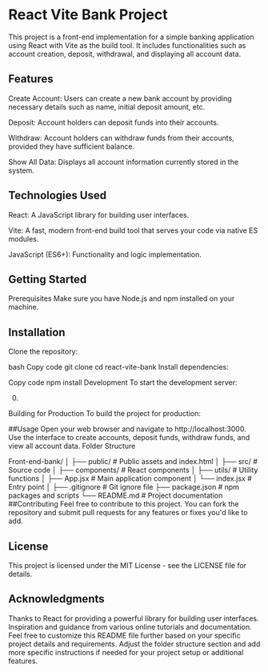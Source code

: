 
# React Vite Bank Project
This project is a front-end implementation for a simple banking application using React with Vite as the build tool. It includes functionalities such as account creation, deposit, withdrawal, and displaying all account data.

## Features
Create Account: Users can create a new bank account by providing necessary details such as name, initial deposit amount, etc.

Deposit: Account holders can deposit funds into their accounts.

Withdraw: Account holders can withdraw funds from their accounts, provided they have sufficient balance.

Show All Data: Displays all account information currently stored in the system.

## Technologies Used
React: A JavaScript library for building user interfaces.

Vite: A fast, modern front-end build tool that serves your code via native ES modules.

JavaScript (ES6+): Functionality and logic implementation.

## Getting Started
Prerequisites
Make sure you have Node.js and npm installed on your machine.

## Installation
Clone the repository:

bash
Copy code
git clone <repository-url>
cd react-vite-bank
Install dependencies:

Copy code
npm install
Development
To start the development server:

00.

Building for Production
To build the project for production:

##Usage
Open your web browser and navigate to http://localhost:3000.
Use the interface to create accounts, deposit funds, withdraw funds, and view all account data.
Folder Structure

Front-end-bank/
│
├── public/         # Public assets and index.html
│
├── src/            # Source code
│   ├── components/ # React components
│   ├── utils/      # Utility functions
│   ├── App.jsx     # Main application component
│   └── index.jsx   # Entry point
│
├── .gitignore      # Git ignore file
├── package.json    # npm packages and scripts
└── README.md       # Project documentation
##Contributing
Feel free to contribute to this project. You can fork the repository and submit pull requests for any features or fixes you'd like to add.

## License
This project is licensed under the MIT License - see the LICENSE file for details.

## Acknowledgments
Thanks to React for providing a powerful library for building user interfaces.
Inspiration and guidance from various online tutorials and documentation.
Feel free to customize this README file further based on your specific project details and requirements. Adjust the folder structure section and add more specific instructions if needed for your project setup or additional features.

